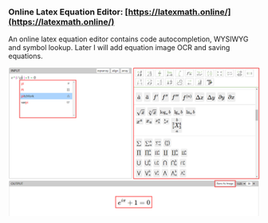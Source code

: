 ### Online Latex Equation Editor: [https://latexmath.online/](https://latexmath.online/)
An online latex equation editor contains code autocompletion, WYSIWYG and symbol lookup.
Later I will add equation image OCR and saving equations.



<img src="https://github.com/MathNewbee/latexmath/blob/main/images/example.png">


